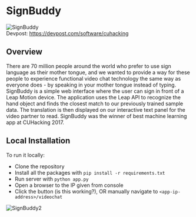 # SignBuddy
![SignBuddy](http://i.imgur.com/v9KuaJp.png/ "SignBuddy")  
Devpost: https://devpost.com/software/cuhacking

## Overview
There are 70 million people around the world who prefer to use sign language as their mother tongue, and we wanted to provide a way for these people to experience functional video chat technology the same way as everyone does - by speaking in your mother tongue instead of typing. SignBuddy is a simple web interface where the user can sign in front of a Leap Motion device. The application uses the Leap API to recognize the hand object and finds the closest match to our previously trained sample data. The translation is then displayed on our interactive text panel for the video partner to read.
SignBuddy was the winner of best machine learning app at CUHacking 2017.

## Local Installation

To run it locally:
* Clone the repository
* Install all the packages with `pip install -r requirements.txt`
* Run server with `python app.py`
* Open a browser to the IP given from console
* Click the button (is this working?), OR manually navigate to `<app-ip-address>/videochat`

![SignBuddy2](http://i.imgur.com/9Z0Sjit.png/ "SignBuddy2")
